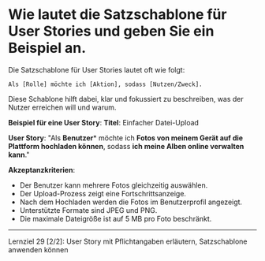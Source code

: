 # Wie lautet die Satzschablone für User Stories und geben Sie ein Beispiel an.

Die Satzschablone für User Stories lautet oft wie folgt: 
```
Als [Rolle] möchte ich [Aktion], sodass [Nutzen/Zweck].
```
Diese Schablone hilft dabei, klar und fokussiert zu beschreiben, was der Nutzer erreichen will und warum. 

**Beispiel für eine User Story**:
**Titel**: Einfacher Datei-Upload

**User Story**: "Als **Benutzer*** möchte ich **Fotos von meinem Gerät auf die Plattform hochladen können**, sodass **ich meine Alben online verwalten kann**."

**Akzeptanzkriterien**:
- Der Benutzer kann mehrere Fotos gleichzeitig auswählen.
- Der Upload-Prozess zeigt eine Fortschrittsanzeige.
- Nach dem Hochladen werden die Fotos im Benutzerprofil angezeigt.
- Unterstützte Formate sind JPEG und PNG.
- Die maximale Dateigröße ist auf 5 MB pro Foto beschränkt.

---

Lernziel 29 \[2/2\]: User Story mit Pflichtangaben erläutern, Satzschablone anwenden können
